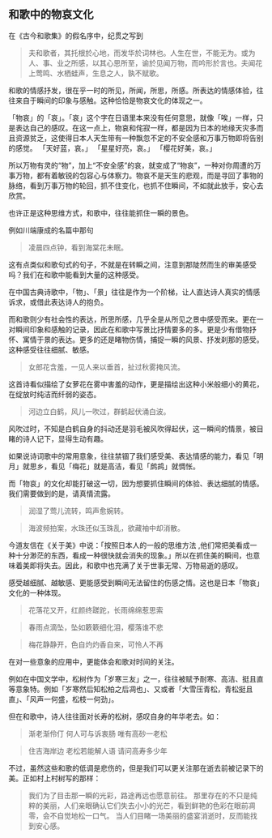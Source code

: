 ## 和歌中的物哀文化

在《古今和歌集》的假名序中，纪贯之写到

> 夫和歌者，其托根於心地，而发华於词林也。人生在世，不能无为。或为人、事、业之所感，以其心思所至，谕於见闻万物，而吟形於言也。夫闻花上莺鸣、水栖蛙声，生息之人，孰不赋歌。

和歌的情感抒发，很在乎一时的所见，所闻，所思，所感。所表达的情感体验，往往来自于瞬间的印象与感触。这种恰恰是物哀文化的体现之一。


「物哀」的「哀」。「哀」这个字在日语里本来没有任何意思，就像「唉」一样，只是表达自己的感叹。在这一点上，物哀和侘寂一样，都是因为日本的地缘天灾多而且资源贫乏，这使得日本人天生带有一种飘忽不定的不安全感和万事万物即将告别的感觉。
「天好蓝，哀。」
「星星好亮，哀。」
「樱花好美，哀。」

所以万物有灵的“物”，加上“不安全感”的哀，就变成了“物哀”，一种对你周遭的万事万物，都有着敏锐的包容心与体察力。物哀不是天生的悲观，而是寻回了事物的脉络，看到万事万物的轮回，抓不住变化，也抓不住瞬间，不如就此放手，安心去欣赏。

也许正是这种思维方式，和歌中，往往能抓住一瞬的景色。

例如川端康成的名篇中那句
> 凌晨四点钟，看到海棠花未眠。

这有点类似和歌句式的句子，不就是在转瞬之间，注意到那陡然而生的审美感受吗？我们在和歌中能看到大量的这种感受。

在中国古典诗歌中，「物」、「景」往往是作为一个阶梯，让人直达诗人真实的情感诉求，或借此表达诗人的抱负。

而和歌则少有社会性的表达，所思所感，几乎全是从所见之景中感受而来。更在一对瞬间印象和感触的记录，因此在和歌中写景比抒情要多的多。更是少有借物抒怀、寓情于景的表达。更多的还是睹物伤情，捕捉一瞬的风景、抒发刹那的感受。这种感受往往细腻、敏感。

> 女郎花含羞，一见人来以垂首，扯过秋雾掩风流。

这首诗看似描绘了女萝花在雾中害羞的动作，更是描绘出这种小米般细小的黄花，在绽放时纯洁而纤弱的姿态。

> 河边立白鹤，风儿一吹过，群鹤起伏涌白波。

风吹过时，不知是白鹤自身的抖动还是羽毛被风吹得起伏，这一瞬间的情景，被目睹的诗人记下，显得生动有趣。

如果说诗词歌中的常用意象，往往禁锢了我们感受美、表达情感的能力，看见「明月」就思乡，看见「梅花」就是高洁，看见「鹧鸪」就惆怅。

而「物哀」的文化却能打破这一切，因为想要抓住瞬间的体验、表达细腻的情感。我们需要做到的是，请真情流露。

> 润湿了莺儿流转，鸣声愈婉转。

> 海波频拍案，水珠还似玉珠乱，欲藏袖中却消散。


今道友信在《关于美》中说：「按照日本人的一般的思维方法 ,他们常把美看成一种十分渺茫的东西，看成一种很快就会消失的现象。」所以在抓住美的瞬间，也意味着美即将失去。因此，和歌中也充满了关于世事无常、万物易逝的感叹。

感受越细腻、越敏感、更能感受到瞬间无法留住的伤感之情。这也是日本「物哀」文化的一种体现。

> 花落花又开，红颜终蹉跎，长雨绵绵惹思索

> 春雨点滴坠，坠如簌簌细化泪，樱落谁不悲

> 梅花静静开，色自灼灼香自来，可怜人不再

在对一些意象的应用中，更能体会和歌对时间的关注。

例如在中国文学中，松树作为「岁寒三友」之一，往往被赋予耐寒、高洁、挺且直等意象特。例如「岁寒然后知松柏之后凋也」、又或者「大雪压青松，青松挺且直」、「风声一何盛，松枝一何劲」。

但在和歌中，诗人往往面对长寿的松树，感叹自身的年华老去。如：

>渐老渐伶仃
何人可与诉衷肠
唯有高砂一老松

>住吉海岸边
老松若能解人语
请问高寿多少年

不过，虽然这些和歌的低调是悲伤的，但是我们可以更关注那在逝去前被记录下的美。正如村上村树写的那样：

> 我们为了目击那一瞬的光彩，路途再远也愿意前往。
那里存在的不只是纯粹的美丽，人们亲眼确认它们失去小小的光芒，看到鲜艳的色彩在眼前凋零，会不自觉地松一口气。
当人们目睹一场美丽的盛宴消逝时，反而能找到安心感。
